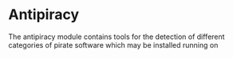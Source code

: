 # Antipiracy

The antipiracy module contains tools for the detection of different categories of pirate software which may be installed running on